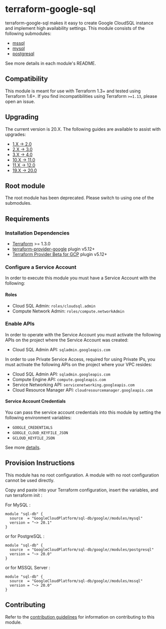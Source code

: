 # terraform-google-sql

terraform-google-sql makes it easy to create Google CloudSQL instance and implement high availability settings.
This module consists of the following submodules:

- [mssql](https://github.com/terraform-google-modules/terraform-google-sql-db/tree/master/modules/mssql)
- [mysql](https://github.com/terraform-google-modules/terraform-google-sql-db/tree/master/modules/mysql)
- [postgresql](https://github.com/terraform-google-modules/terraform-google-sql-db/tree/master/modules/postgresql)

See more details in each module's README.

## Compatibility
This module is meant for use with Terraform 1.3+ and tested using Terraform 1.6+.
If you find incompatibilities using Terraform `>=1.13`, please open an issue.

## Upgrading

The current version is 20.X. The following guides are available to assist with upgrades:

- [1.X -> 2.0](./docs/upgrading_to_sql_db_2.0.0.md)
- [2.X -> 3.0](./docs/upgrading_to_sql_db_3.0.0.md)
- [3.X -> 4.0](./docs/upgrading_to_sql_db_4.0.0.md)
- [10.X -> 11.0](./docs/upgrading_to_sql_db_11.0.0.md)
- [11.X -> 12.0](./docs/upgrading_to_sql_db_12.0.0.md)
- [19.X -> 20.0](./docs/upgrading_to_sql_db_20.0.0.md)

## Root module

The root module has been deprecated. Please switch to using one of the submodules.

## Requirements

### Installation Dependencies

- [Terraform](https://www.terraform.io/downloads.html) >= 1.3.0
- [terraform-provider-google](https://github.com/terraform-providers/terraform-provider-google) plugin v5.12+
- [Terraform Provider Beta for GCP](https://github.com/terraform-providers/terraform-provider-google-beta) plugin v5.12+

### Configure a Service Account

In order to execute this module you must have a Service Account with the following:

#### Roles

- Cloud SQL Admin: `roles/cloudsql.admin`
- Compute Network Admin: `roles/compute.networkAdmin`

### Enable APIs

In order to operate with the Service Account you must activate the following APIs on the project where the Service Account was created:

- Cloud SQL Admin API: `sqladmin.googleapis.com`

In order to use Private Service Access, required for using Private IPs, you must activate
the following APIs on the project where your VPC resides:

- Cloud SQL Admin API: `sqladmin.googleapis.com`
- Compute Engine API: `compute.googleapis.com`
- Service Networking API: `servicenetworking.googleapis.com`
- Cloud Resource Manager API: `cloudresourcemanager.googleapis.com`

#### Service Account Credentials

You can pass the service account credentials into this module by setting the following environment variables:

* `GOOGLE_CREDENTIALS`
* `GOOGLE_CLOUD_KEYFILE_JSON`
* `GCLOUD_KEYFILE_JSON`

See more [details](https://www.terraform.io/docs/providers/google/provider_reference.html#configuration-reference).

## Provision Instructions

This module has no root configuration. A module with no root configuration cannot be used directly.

Copy and paste into your Terraform configuration, insert the variables, and run terraform init :

For MySQL :
```
module "sql-db" {
  source  = "GoogleCloudPlatform/sql-db/google//modules/mysql"
  version = "~> 20.1"
}
```

or for PostgreSQL :

```
module "sql-db" {
  source  = "GoogleCloudPlatform/sql-db/google//modules/postgresql"
  version = "~> 20.0"
}
```

or for MSSQL Server :

```
module "sql-db" {
  source  = "GoogleCloudPlatform/sql-db/google//modules/mssql"
  version = "~> 20.0"
}
```


## Contributing

Refer to the [contribution guidelines](./CONTRIBUTING.md) for
information on contributing to this module.
